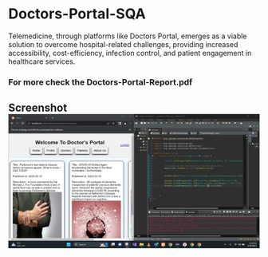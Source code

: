 # Doctors-Portal-SQA
Telemedicine, through platforms like Doctors Portal, emerges as a viable solution to overcome hospital-related challenges, providing increased accessibility, cost-efficiency, infection control, and patient engagement in healthcare services.

### For more check the Doctors-Portal-Report.pdf

## Screenshot ![Doctors-Portal-SQA](https://github.com/mdabusufian/Doctors-Portal-SQA/blob/main/SQA%20Test.png)

